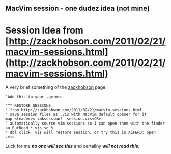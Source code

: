 ## MacVim session - one dudez idea (not mine)

# Session Idea from [http://zackhobson.com/2011/02/21/macvim-sessions.html](http://zackhobson.com/2011/02/21/macvim-sessions.html)

A very brief something of the [zackhobson](http://zackhobson.com/2011/02/21/macvim-sessions.html) page.

``` VimL
"Add this to your .gvimrc

""" RESTORE SESSIONS
" from http://zackhobson.com/2011/02/21/macvim-sessions.html
" save session files as .vis with MacVim default opener for it
map <leader>s :mksession!  session.vis<CR>
" automatically source vim sessions so I can open them with the finder
au BufRead *.vis so %
" dbl click .vis will restore session, or try this in ALFERD: open .vis
```

Luck for me ___no one will see this___ and certailny ___will not read this___.

